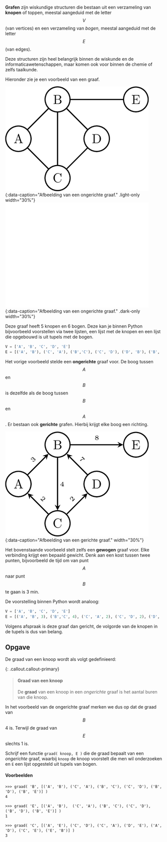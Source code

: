 **Grafen** zijn wiskundige structuren die bestaan uit een verzameling van **knopen** of toppen, meestal aangeduid met de letter $$V$$ (van vertices) en een verzameling van *bogen*, meestal aangeduid met de letter $$E$$ (van edges).

Deze structuren zijn heel belangrijk binnen de wiskunde en de informaticawetenschappen, maar komen ook voor binnen de chemie of zelfs taalkunde.

Hieronder zie je een voorbeeld van een graaf.

![Een ongerichte graaf](media/ongerichte_graaf.png "Een ongerichte graaf"){:data-caption="Afbeelding van een ongerichte graaf." .light-only width="30%"}
![Een ongerichte graaf](media/ongerichte_graaf_dark.png "Een ongerichte graaf"){:data-caption="Afbeelding van een ongerichte graaf." .dark-only width="30%"}


Deze graaf heeft 5 knopen en 6 bogen. Deze kan je binnen Python bijvoorbeeld voorstellen via twee lijsten, een lijst met de knopen en een lijst die opgebouwd is uit tupels met de bogen.

```python
V = ['A', 'B', 'C', 'D', 'E']
E = [('A', 'B'), ('C', 'A'), ('B','C'), ('C', 'D'), ('D', 'B'), ('B', 'E')]
```

Het vorige voorbeeld stelde een **ongerichte** graaf voor. De boog tussen $$A$$ en $$B$$ is dezelfde als de boog tussen $$B$$ en $$A$$. Er bestaan ook **gerichte** grafen. Hierbij krijgt elke boog een richting.

![Een gerichte graaf](media/gerichte_graaf.png "Een gerichte graaf"){:data-caption="Afbeelding van een gerichte graaf." width="30%"}

Het bovenstaande voorbeeld stelt zelfs een **gewogen** graaf voor. Elke verbinding krijgt een bepaald gewicht. Denk aan een kost tussen twee punten, bijvoorbeeld de tijd om van punt $$A$$ naar punt $$B$$ te gaan is 3 min.

De voorstelling binnen Python wordt analoog:

```python
V = ['A', 'B', 'C', 'D', 'E']
E = [('A', 'B', 3), ('B','C', 4), ('C', 'A', 2), ('C', 'D', 2), ('D', 'B', 7), ('B', 'E', 8)]
```

Volgens afspraak is deze graaf dan gericht, de volgorde van de knopen in de tupels is dus van belang.

## Opgave

De graad van een knoop wordt als volgt gedefinieerd:

{: .callout.callout-primary}
> #### Graad van een knoop
> De **graad** van een knoop in een *ongerichte* graaf is het aantal buren van die knoop. 

In het voorbeeld van de ongerichte graaf merken we dus op dat de graad van $$B$$ 4 is. Terwijl de graad van $$E$$ slechts 1 is.

Schrijf een functie `graad( knoop, E )` die de graad bepaalt van een *ongerichte* graaf, waarbij `knoop` de knoop voorstelt die men wil onderzoeken en `E` een lijst opgesteld uit tupels van bogen.

#### Voorbeelden
```
>>> graad( 'B', [('A', 'B'), ('C', 'A'), ('B', 'C'), ('C', 'D'), ('B', 'D'), ('B', 'E')] )
4
```

```
>>> graad( 'E', [('A', 'B'),  ('C', 'A'), ('B', 'C'), ('C', 'D'), ('B', 'D'), ('B', 'E')] )
1
```

```
>>> graad( 'C', [('A', 'E'), ('C', 'D'), ('C', 'A'), ('D', 'E'), ('A', 'D'), ('C', 'E'), ('E', 'B')] )
3
```